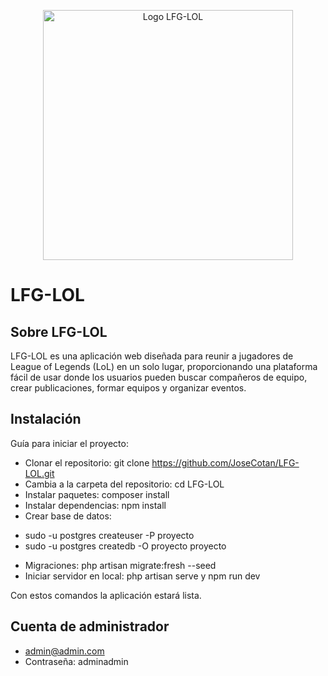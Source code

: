 <p align="center"><img src="https://ibb.co/DYFjXkT" width="400" alt="Logo LFG-LOL"></a></p>

<h1>LFG-LOL</h1>

## Sobre LFG-LOL

LFG-LOL es una aplicación web diseñada para reunir a jugadores de League of Legends (LoL) en un solo lugar, proporcionando una plataforma fácil de usar donde los usuarios pueden buscar compañeros de equipo, crear publicaciones, formar equipos y organizar eventos.

## Instalación

Guía para iniciar el proyecto:

- Clonar el repositorio: git clone https://github.com/JoseCotan/LFG-LOL.git
- Cambia a la carpeta del repositorio: cd LFG-LOL
- Instalar paquetes: composer install
- Instalar dependencias: npm install
- Crear base de datos:
* sudo -u postgres createuser -P proyecto
* sudo -u postgres createdb -O proyecto proyecto
- Migraciones: php artisan migrate:fresh --seed
- Iniciar servidor en local: php artisan serve y npm run dev

Con estos comandos la aplicación estará lista.


## Cuenta de administrador

- admin@admin.com
- Contraseña: adminadmin
